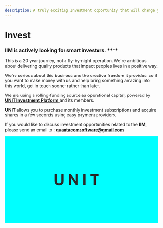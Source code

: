 ```yaml
---
description: A truly exciting Investment opportunity that will change your life forever
---
```


# Invest

### **IIM** is actively looking for smart investors. ****

This is a 20 year journey, not a fly-by-night operation. We're ambitious about delivering quality products that impact peoples lives in a positive way.

We're serious about this business and the creative freedom it provides, so if you want to make money with us and help bring something amazing into this world, get in touch sooner rather than later.

We are using a rolling-funding source as operational capital, powered by [**UNIT Investment Platform** ](https://unit.quantacom.co)and its members. 

**UNIT** allows you to purchase monthly investment subscriptions and acquire shares in a few seconds using easy payment providers.

If you would like to discuss investment opportunities related to the **IIM**, please send an email to : **quantacomsoftware@gmail.com**

![UNIT Investment Platform](../../.gitbook/assets/iim-electric-vehicle-sybsystems-4.png)



